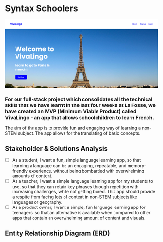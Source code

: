 # Syntax Schoolers

<img src="frontend/assets/VivaLingo_homepagescreenshot.png">


### For our full-stack project which consolidates all the technical skills that we have learnt in the last four weeks at La Fosse, we have created an MVP (Minimum Viable Product) called VivaLingo - an app that allows schoolchildren to learn French.

The aim of the app is to provide fun and engaging way of learning a non-STEM subject. The app allows for the translating of basic concepts. 

## Stakeholder & Solutions Analysis

- [ ] As a student, I want a fun, simple language learning app, so that learning a language can be an engaging, repeatable, and memory-friendly experience, without being bombarded with overwhelming amounts of content. 
- [ ] As a teacher, I want a simple language learning app for my students to use, so that they can retain key phrases through repetition with increasing challenges, while not getting bored. This app should provide a respite from facing lots of content in non-STEM subjects like languages or geography.
- [ ] As a product owner, I want a simple, fun language learning app for teenagers, so that an alternative is available when compared to other apps that contain an overwhelming amount of content and visuals.

## Entity Relationship Diagram (ERD)


